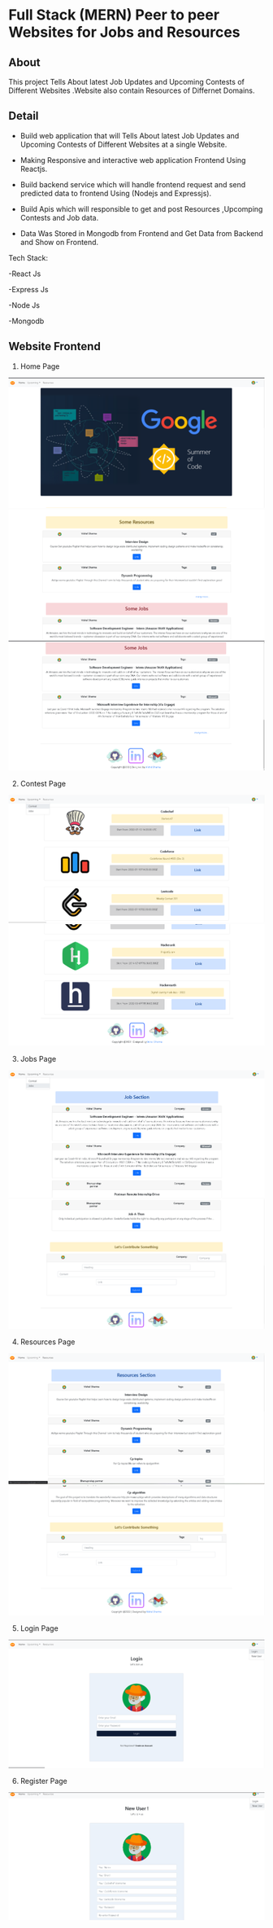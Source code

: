 # Full Stack (MERN) Peer to peer Websites for Jobs and Resources

## About
This project Tells About latest Job Updates and Upcoming Contests of Different Websites .Website also contain Resources of Differnet Domains.

## Detail
- Build web application that will Tells About latest Job Updates and Upcoming Contests of Different Websites at a single Website.

- Making Responsive and interactive web application Frontend Using Reactjs.

- Build backend service which will handle frontend request and send predicted data to frontend Using (Nodejs and Expressjs).

- Build Apis which will responsible to get and post Resources ,Upcomping Contests and Job data. 

- Data Was Stored in Mongodb from Frontend and Get Data from Backend and Show on Frontend.



Tech Stack:

-React Js

-Express Js

-Node Js

-Mongodb


## Website Frontend
1. Home Page

![Home](img/Home1.png)
![Home1](img/Home2.png)
![Home2](img/home3.png)


2. Contest Page

![Contest](img/contest1.png)
![Contest2](img/contest2.png)

3. Jobs Page

![Jobs](img/jobs1.png)
![Jobs2](img/job2.png)

4. Resources Page

![Resources](img/resources1.png)
![Resources2](img/resources2.png)

5. Login Page

![Login](img/login.png)

6. Register Page

![Register](img/register.png)

